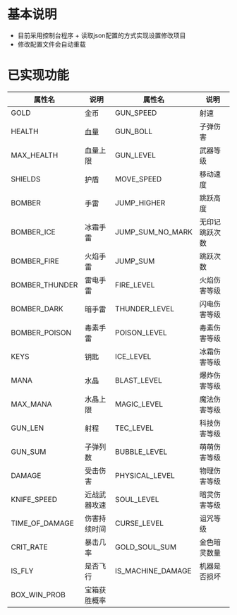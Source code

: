 # 基本说明
* 目前采用控制台程序 + 读取json配置的方式实现设置修改项目
* 修改配置文件会自动重载
# 已实现功能

| 属性名          | 说明         | 属性名           | 说明             |
|-----------------|--------------|------------------|------------------|
| GOLD            | 金币         | GUN_SPEED        | 射速             |
| HEALTH          | 血量         | GUN_BOLL         | 子弹伤害         |
| MAX_HEALTH      | 血量上限     | GUN_LEVEL        | 武器等级         |
| SHIELDS         | 护盾         | MOVE_SPEED       | 移动速度         |
| BOMBER          | 手雷         | JUMP_HIGHER      | 跳跃高度         |
| BOMBER_ICE      | 冰霜手雷     | JUMP_SUM_NO_MARK | 无印记跳跃次数   |
| BOMBER_FIRE     | 火焰手雷     | JUMP_SUM         | 跳跃次数         |
| BOMBER_THUNDER  | 雷电手雷     | FIRE_LEVEL       | 火焰伤害等级     |
| BOMBER_DARK     | 暗手雷       | THUNDER_LEVEL    | 闪电伤害等级     |
| BOMBER_POISON   | 毒素手雷     | POISON_LEVEL     | 毒素伤害等级     |
| KEYS            | 钥匙         | ICE_LEVEL        | 冰霜伤害等级     |
| MANA            | 水晶         | BLAST_LEVEL      | 爆炸伤害等级     |
| MAX_MANA        | 水晶上限     | MAGIC_LEVEL      | 魔法伤害等级     |
| GUN_LEN         | 射程         | TEC_LEVEL        | 科技伤害等级     |
| GUN_SUM         | 子弹列数     | BUBBLE_LEVEL     | 萌萌伤害等级     |
| DAMAGE          | 受击伤害     | PHYSICAL_LEVEL   | 物理伤害等级     |
| KNIFE_SPEED     | 近战武器攻速 | SOUL_LEVEL       | 暗灵伤害等级     |
| TIME_OF_DAMAGE  | 伤害持续时间 | CURSE_LEVEL      | 诅咒等级         |
| CRIT_RATE       | 暴击几率     | GOLD_SOUL_SUM    | 金色暗灵数量     |
| IS_FLY          | 是否飞行     | IS_MACHINE_DAMAGE  | 机器是否损坏    |
| BOX_WIN_PROB    | 宝箱获胜概率  |                    |              |

###
###
